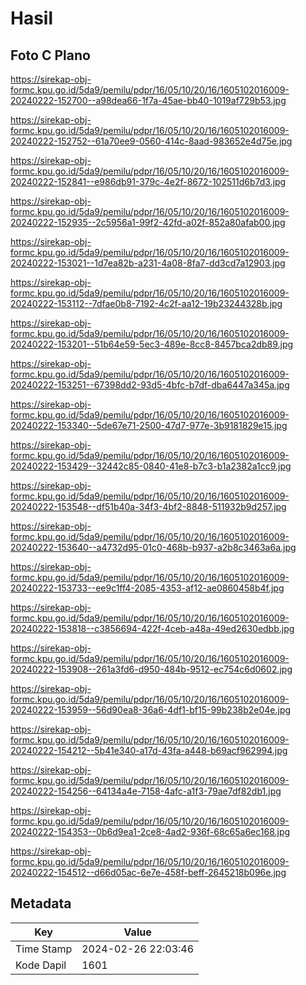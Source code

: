# Hasil

## Foto C Plano

https://sirekap-obj-formc.kpu.go.id/5da9/pemilu/pdpr/16/05/10/20/16/1605102016009-20240222-152700--a98dea66-1f7a-45ae-bb40-1019af729b53.jpg

https://sirekap-obj-formc.kpu.go.id/5da9/pemilu/pdpr/16/05/10/20/16/1605102016009-20240222-152752--61a70ee9-0560-414c-8aad-983652e4d75e.jpg

https://sirekap-obj-formc.kpu.go.id/5da9/pemilu/pdpr/16/05/10/20/16/1605102016009-20240222-152841--e986db91-379c-4e2f-8672-102511d6b7d3.jpg

https://sirekap-obj-formc.kpu.go.id/5da9/pemilu/pdpr/16/05/10/20/16/1605102016009-20240222-152935--2c5956a1-99f2-42fd-a02f-852a80afab00.jpg

https://sirekap-obj-formc.kpu.go.id/5da9/pemilu/pdpr/16/05/10/20/16/1605102016009-20240222-153021--1d7ea82b-a231-4a08-8fa7-dd3cd7a12903.jpg

https://sirekap-obj-formc.kpu.go.id/5da9/pemilu/pdpr/16/05/10/20/16/1605102016009-20240222-153112--7dfae0b8-7192-4c2f-aa12-19b23244328b.jpg

https://sirekap-obj-formc.kpu.go.id/5da9/pemilu/pdpr/16/05/10/20/16/1605102016009-20240222-153201--51b64e59-5ec3-489e-8cc8-8457bca2db89.jpg

https://sirekap-obj-formc.kpu.go.id/5da9/pemilu/pdpr/16/05/10/20/16/1605102016009-20240222-153251--67398dd2-93d5-4bfc-b7df-dba6447a345a.jpg

https://sirekap-obj-formc.kpu.go.id/5da9/pemilu/pdpr/16/05/10/20/16/1605102016009-20240222-153340--5de67e71-2500-47d7-977e-3b9181829e15.jpg

https://sirekap-obj-formc.kpu.go.id/5da9/pemilu/pdpr/16/05/10/20/16/1605102016009-20240222-153429--32442c85-0840-41e8-b7c3-b1a2382a1cc9.jpg

https://sirekap-obj-formc.kpu.go.id/5da9/pemilu/pdpr/16/05/10/20/16/1605102016009-20240222-153548--df51b40a-34f3-4bf2-8848-511932b9d257.jpg

https://sirekap-obj-formc.kpu.go.id/5da9/pemilu/pdpr/16/05/10/20/16/1605102016009-20240222-153640--a4732d95-01c0-468b-b937-a2b8c3463a6a.jpg

https://sirekap-obj-formc.kpu.go.id/5da9/pemilu/pdpr/16/05/10/20/16/1605102016009-20240222-153733--ee9c1ff4-2085-4353-af12-ae0860458b4f.jpg

https://sirekap-obj-formc.kpu.go.id/5da9/pemilu/pdpr/16/05/10/20/16/1605102016009-20240222-153818--c3856694-422f-4ceb-a48a-49ed2630edbb.jpg

https://sirekap-obj-formc.kpu.go.id/5da9/pemilu/pdpr/16/05/10/20/16/1605102016009-20240222-153908--261a3fd6-d950-484b-9512-ec754c6d0602.jpg

https://sirekap-obj-formc.kpu.go.id/5da9/pemilu/pdpr/16/05/10/20/16/1605102016009-20240222-153959--56d90ea8-36a6-4df1-bf15-99b238b2e04e.jpg

https://sirekap-obj-formc.kpu.go.id/5da9/pemilu/pdpr/16/05/10/20/16/1605102016009-20240222-154212--5b41e340-a17d-43fa-a448-b69acf962994.jpg

https://sirekap-obj-formc.kpu.go.id/5da9/pemilu/pdpr/16/05/10/20/16/1605102016009-20240222-154256--64134a4e-7158-4afc-a1f3-79ae7df82db1.jpg

https://sirekap-obj-formc.kpu.go.id/5da9/pemilu/pdpr/16/05/10/20/16/1605102016009-20240222-154353--0b6d9ea1-2ce8-4ad2-936f-68c65a6ec168.jpg

https://sirekap-obj-formc.kpu.go.id/5da9/pemilu/pdpr/16/05/10/20/16/1605102016009-20240222-154512--d66d05ac-6e7e-458f-beff-2645218b096e.jpg


## Metadata

| Key        | Value               |
| ---------- | ------------------- |
| Time Stamp | 2024-02-26 22:03:46 |
| Kode Dapil | 1601                |




